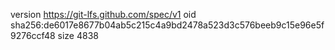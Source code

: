 version https://git-lfs.github.com/spec/v1
oid sha256:de6017e8677b04ab5c215c4a9bd2478a523d3c576beeb9c15e96e5f9276ccf48
size 4838
